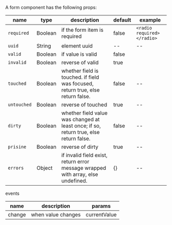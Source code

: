 A form component has the following props:

| name | type | description | default | example |
| -- | -- | -- | -- | -- |
| `required` | Boolean |if the form item is required | false | `<radio required></radio>` |
| `uuid` | String | element uuid | -- | -- |
| `valid` | Boolean | if value is valid | false | |
| `invalid` | Boolean | reverse of valid | true | | 
| `touched` | Boolean | whether field is touched. if field was focused, return true, else return false. | false | -- |
| `untouched` | Boolean | reverse of touched | true | -- |
| `dirty` | Boolean | whether field value was changed at least once; if so, return true, else return false. | false | -- |
| `prisine` | Boolean | reverse of dirty | true | -- |
| `errors` | Object | if invalid field exist, return error message wrapped with array, else undefined. | {} | -- |


events

| name | description | params |
| -- | -- | -- |
| change | when value changes | currentValue |

